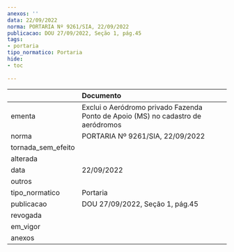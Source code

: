 ```yaml
---
anexos: ''
data: 22/09/2022
norma: PORTARIA Nº 9261/SIA, 22/09/2022
publicacao: DOU 27/09/2022, Seção 1, pág.45
tags:
- portaria
tipo_normatico: Portaria
hide: 
- toc 
 
---
```


|                    | Documento                                                                        |
|:-------------------|:---------------------------------------------------------------------------------|
| ementa             | Exclui o Aeródromo privado Fazenda Ponto de Apoio (MS) no cadastro de aeródromos |
| norma              | PORTARIA Nº 9261/SIA, 22/09/2022                                                 |
| tornada_sem_efeito |                                                                                  |
| alterada           |                                                                                  |
| data               | 22/09/2022                                                                       |
| outros             |                                                                                  |
| tipo_normatico     | Portaria                                                                         |
| publicacao         | DOU 27/09/2022, Seção 1, pág.45                                                  |
| revogada           |                                                                                  |
| em_vigor           |                                                                                  |
| anexos             |                                                                                  |